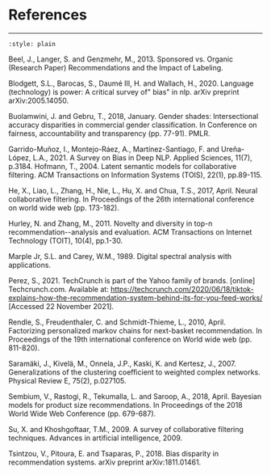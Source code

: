# References 
---

```{bibliography}
:style: plain
```
Beel, J., Langer, S. and Genzmehr, M., 2013. Sponsored vs. Organic (Research Paper) Recommendations and the Impact of Labeling.

Blodgett, S.L., Barocas, S., Daumé III, H. and Wallach, H., 2020. Language (technology) is power: A critical survey of" bias" in nlp. arXiv preprint arXiv:2005.14050.

Buolamwini, J. and Gebru, T., 2018, January. Gender shades: Intersectional accuracy disparities in commercial gender classification. In Conference on fairness, accountability and transparency (pp. 77-91). PMLR.

Garrido-Muñoz, I., Montejo-Ráez, A., Martínez-Santiago, F. and Ureña-López, L.A., 2021. A Survey on Bias in Deep NLP. Applied Sciences, 11(7), p.3184.
Hofmann, T., 2004. Latent semantic models for collaborative filtering. ACM Transactions on Information Systems (TOIS), 22(1), pp.89-115.

He, X., Liao, L., Zhang, H., Nie, L., Hu, X. and Chua, T.S., 2017, April. Neural collaborative filtering. In Proceedings of the 26th international conference on world wide web (pp. 173-182).

Hurley, N. and Zhang, M., 2011. Novelty and diversity in top-n recommendation--analysis and evaluation. ACM Transactions on Internet Technology (TOIT), 10(4), pp.1-30.

Marple Jr, S.L. and Carey, W.M., 1989. Digital spectral analysis with applications.

Perez, S., 2021. TechCrunch is part of the Yahoo family of brands. [online] Techcrunch.com. Available at: <https://techcrunch.com/2020/06/18/tiktok-explains-how-the-recommendation-system-behind-its-for-you-feed-works/> [Accessed 22 November 2021].

Rendle, S., Freudenthaler, C. and Schmidt-Thieme, L., 2010, April. Factorizing personalized markov chains for next-basket recommendation. In Proceedings of the 19th international conference on World wide web (pp. 811-820).

Saramäki, J., Kivelä, M., Onnela, J.P., Kaski, K. and Kertesz, J., 2007. Generalizations of the clustering coefficient to weighted complex networks. Physical Review E, 75(2), p.027105.

Sembium, V., Rastogi, R., Tekumalla, L. and Saroop, A., 2018, April. Bayesian models for product size recommendations. In Proceedings of the 2018 World Wide Web Conference (pp. 679-687).

Su, X. and Khoshgoftaar, T.M., 2009. A survey of collaborative filtering techniques. Advances in artificial intelligence, 2009.

Tsintzou, V., Pitoura, E. and Tsaparas, P., 2018. Bias disparity in recommendation systems. arXiv preprint arXiv:1811.01461.
